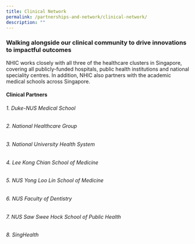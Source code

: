 ```yaml
---
title: Clinical Network
permalink: /partnerships-and-network/clinical-network/
description: ""
---
```

### Walking alongside our clinical community to drive innovations to impactful outcomes

NHIC works closely with all three of the healthcare clusters in Singapore, covering all publicly-funded hospitals, public health institutions and national speciality centres. In addition, NHIC also partners with the academic medical schools across Singapore. 


#### Clinical Partners

###### 1. Duke-NUS Medical School
###### 2. National Healthcare Group
###### 3. National University Health System
###### 4. Lee Kong Chian School of Medicine
###### 5. NUS Yong Loo Lin School of Medicine
###### 6. NUS Faculty of Dentistry
###### 7. NUS Saw Swee Hock School of Public Health
###### 8. SingHealth